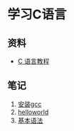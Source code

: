 # 学习C语言

## 资料

- [C 语言教程](https://wangdoc.com/clang/index.html)

## 笔记

1. [安装gcc](./000-install)
2. [helloworld](./001-helloworld)
3. [基本语法](./002-基本语法)

